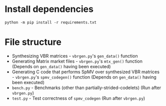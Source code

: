 # Install dependencies

```
python -m pip install -r requirements.txt
```

# File structure

* Synthesizing VBR matrices - `vbrgen.py`'s `gen_data()` function
* Generating Matrix market files - `vbrgen.py`'s `mtx_gen()` function (Depends on `gen_data()` having been executed)
* Generating C code that performs SpMV over synthesized VBR matrices - `vbrgen.py`'s `spmv_codegen()` function (Depends on `gen_data()` having been executed)
* `bench.py` - Benchmarks (other than partially-strided-codelets) (Run after `vbrgen.py`)
* `test.py` - Test correctness of `spmv_codegen` (Run after `vbrgen.py`)
